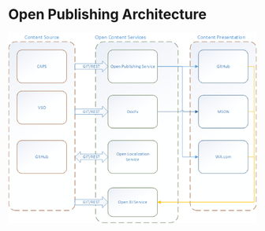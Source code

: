 # Open Publishing Architecture

![Service Architecture](../images/OpenPublishingServiceArchitecture.png)